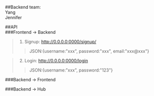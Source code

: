 ##Backend team:<br/>
Yang<br/>
Jennifer<br/>

##API<br/>
###Frontend -> Backend<br/>
>1. Signup: http://0.0.0.0:0000/signup/<br/>
>>JSON:{username:"xxx", password:"xxx", email:"xxx@xxx"}<br/>


>2. Login: http://0.0.0.0:0000/login<br/>
>>JSON:{username:"xxx", password:"123"}<br/>

###Backend -> Frontend<br/>



###Backend -> Hub<br/>



